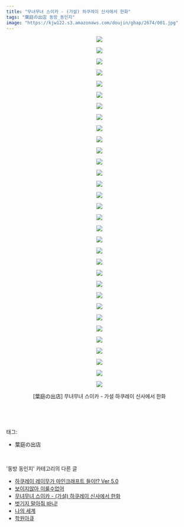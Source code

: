 ```yaml
---
title: "무녀무녀 스이카 - (가설) 하쿠레이 신사에서 한화"
tags: "葉庭の出店 동방_동인지"
image: "https://kjw122.s3.amazonaws.com/doujin/ghap/2674/001.jpg"
---
```

<div class="article">
<p style="text-align: center; clear: none; float: none;"><img src="{{ site.imgserver5 }}/ghap/2674/001.jpg"/></p>
<p style="text-align: center; clear: none; float: none;"><img src="{{ site.imgserver5 }}/ghap/2674/002.jpg"/></p>
<p style="text-align: center; clear: none; float: none;"><img src="{{ site.imgserver5 }}/ghap/2674/003.jpg"/></p>
<p style="text-align: center; clear: none; float: none;"><img src="{{ site.imgserver5 }}/ghap/2674/004.jpg"/></p>
<p style="text-align: center; clear: none; float: none;"><img src="{{ site.imgserver5 }}/ghap/2674/005.jpg"/></p>
<p style="text-align: center; clear: none; float: none;"><img src="{{ site.imgserver5 }}/ghap/2674/006.jpg"/></p>
<p style="text-align: center; clear: none; float: none;"><img src="{{ site.imgserver5 }}/ghap/2674/007.jpg"/></p>
<p style="text-align: center; clear: none; float: none;"><img src="{{ site.imgserver5 }}/ghap/2674/008.jpg"/></p>
<p style="text-align: center; clear: none; float: none;"><img src="{{ site.imgserver5 }}/ghap/2674/009.jpg"/></p>
<p style="text-align: center; clear: none; float: none;"><img src="{{ site.imgserver5 }}/ghap/2674/010.jpg"/></p>
<p style="text-align: center; clear: none; float: none;"><img src="{{ site.imgserver5 }}/ghap/2674/011.jpg"/></p>
<p style="text-align: center; clear: none; float: none;"><img src="{{ site.imgserver5 }}/ghap/2674/012.jpg"/></p>
<p style="text-align: center; clear: none; float: none;"><img src="{{ site.imgserver5 }}/ghap/2674/013.jpg"/></p>
<p style="text-align: center; clear: none; float: none;"><img src="{{ site.imgserver5 }}/ghap/2674/014.jpg"/></p>
<p style="text-align: center; clear: none; float: none;"><img src="{{ site.imgserver5 }}/ghap/2674/015.jpg"/></p>
<p style="text-align: center; clear: none; float: none;"><img src="{{ site.imgserver5 }}/ghap/2674/016.jpg"/></p>
<p style="text-align: center; clear: none; float: none;"><img src="{{ site.imgserver5 }}/ghap/2674/017.jpg"/></p>
<p style="text-align: center; clear: none; float: none;"><img src="{{ site.imgserver5 }}/ghap/2674/018.jpg"/></p>
<p style="text-align: center; clear: none; float: none;"><img src="{{ site.imgserver5 }}/ghap/2674/019.jpg"/></p>
<p style="text-align: center; clear: none; float: none;"><img src="{{ site.imgserver5 }}/ghap/2674/020.jpg"/></p>
<p style="text-align: center; clear: none; float: none;"><img src="{{ site.imgserver5 }}/ghap/2674/021.jpg"/></p>
<p style="text-align: center; clear: none; float: none;"><img src="{{ site.imgserver5 }}/ghap/2674/022.jpg"/></p>
<p style="text-align: center; clear: none; float: none;"><img src="{{ site.imgserver5 }}/ghap/2674/023.jpg"/></p>
<p style="text-align: center; clear: none; float: none;"><img src="{{ site.imgserver5 }}/ghap/2674/024.jpg"/></p>
<p style="text-align: center; clear: none; float: none;"><img src="{{ site.imgserver5 }}/ghap/2674/025.jpg"/></p>
<p style="text-align: center; clear: none; float: none;"><img src="{{ site.imgserver5 }}/ghap/2674/026.jpg"/></p>
<p style="text-align: center; clear: none; float: none;"><img src="{{ site.imgserver5 }}/ghap/2674/027.jpg"/></p>
<p style="text-align: center; clear: none; float: none;"><img src="{{ site.imgserver5 }}/ghap/2674/028.jpg"/></p>
<p style="text-align: center; clear: none; float: none;"><img src="{{ site.imgserver5 }}/ghap/2674/029.jpg"/></p>
<p style="text-align: center; clear: none; float: none;"><img src="{{ site.imgserver5 }}/ghap/2674/030.jpg"/></p>
<p style="text-align: center; clear: none; float: none;"><img src="{{ site.imgserver5 }}/ghap/2674/031.jpg"/></p>
<p style="text-align: center; clear: none; float: none;"><img src="{{ site.imgserver5 }}/ghap/2674/032.jpg"/></p>
<p style="text-align: center; clear: none; float: none;">[葉庭の出店] 무녀무녀 스이카 - 가설 하쿠레이 신사에서 한화</p>
<p><br/></p>
</div><br/>
<div class="tagTrail">
<p>태그: </p>
<ul>
<li>葉庭の出店</li>
</ul>
</div><br/>
<div class="another">
<p>'동방 동인지' 카테고리의 다른 글</p>
<ul>
<li><a href="/ghap_2676">하쿠레이 레이무가 마인크래프트 들이!? Ver 5.0</a></li>
<li><a href="/ghap_2675">보이지않아 이룰수없어</a></li>
<li><a href="/ghap_2674">무녀무녀 스이카 - (가설) 하쿠레이 신사에서 한화</a></li>
<li><a href="/ghap_2673">벗기지 말아줘 바니!</a></li>
<li><a href="/ghap_2672">나의 세계</a></li>
<li><a href="/ghap_2671">학원아큐</a></li>
</ul>
</div><br/>
<div class="cb_module cb_fluid">
<div class="cb_wrt cb_profile">
</div><!-- commentList close -->
</div><br/>
